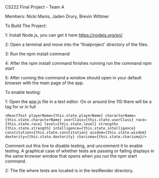 CS222 Final Project - Team A

Members: Nicki Manis, Jaden Drury, Brevin Wittmer

To Build The Project:

1: Install Node.js, you can get it here https://nodejs.org/en/ 

2: Open a terminal and move into the 'finalproject' directory of the files.

3: Run the npm install command

4: After the npm install command finishes running run the command npm start

5: After running the command a window should open in your default browser with the main page of the app.

To enable testing:

1: Open the app.js file in a text editor. On or around line 110 there will be a tag for <ReactTest /> or in full

    <ReactTest playerName={this.state.playerName} characterName={this.state.characterName} userClass={this.state.userClass} race={this.state.race} level={this.state.level} strength={this.state.strength} intelligence={this.state.intelligence} constitution={this.state.constitution} wisdom={this.state.wisdom} dexterity={this.state.dexterity} charisma={this.state.charisma}/>
    
Comment out this line to disable testing, and uncomment it to enable testing.
A graphical case of whether tests are passing or failing displays in the same browser window that opens when you run the npm start command. 

2: The file where tests are located is in the testRender directory.


